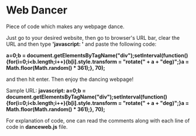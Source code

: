 # Web Dancer
Piece of code which makes any webpage dance.

Just go to your desired website, then go to browser's URL bar, clear the URL and then type **'javascript: '** and paste the following code: 

**a=0;b = document.getElementsByTagName("div");setInterval(function(){for(i=0;i<b.length;i++){b[i].style.transform = "rotate(" + a + "deg)";}a = Math.floor(Math.random() * 361);}, 70);** 

and then hit enter. Then enjoy the dancing webpage!

Sample URL: **javascript: a=0;b = document.getElementsByTagName("div");setInterval(function(){for(i=0;i<b.length;i++){b[i].style.transform = "rotate(" + a + "deg)";}a = Math.floor(Math.random() * 361);}, 70);**

For explanation of code, one can read the comments along with each line of code in **danceweb.js** file.
